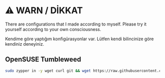 # ⚠️ WARN / DİKKAT

There are configurations that I made according to myself. Please try it yourself according to your own consciousness.

Kendime göre yaptığım konfigürasyonlar var. Lütfen kendi bilincinize göre kendiniz deneyiniz.

## OpenSUSE Tumbleweed

```bash
sudo zypper in -y wget curl git && wget https://raw.githubusercontent.com/herrwinfried/myconfig/linux/download.sh -O download.sh && chmod +x download.sh && ./download.sh
```
